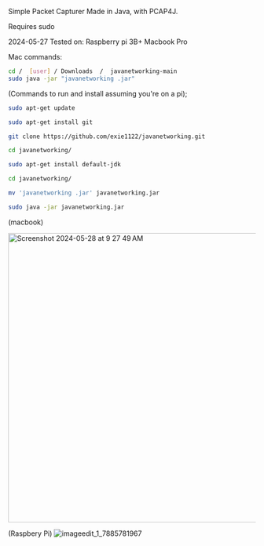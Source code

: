 Simple Packet Capturer Made in Java, with PCAP4J.

Requires sudo 

2024-05-27 
Tested on:
Raspberry pi 3B+ 
Macbook Pro

Mac commands:
```bash
cd /  [user] / Downloads  /  javanetworking-main
sudo java -jar "javanetworking .jar"
```



(Commands to run and install assuming you're on a pi);
```bash
sudo apt-get update

sudo apt-get install git

git clone https://github.com/exie1122/javanetworking.git

cd javanetworking/

sudo apt-get install default-jdk

cd javanetworking/

mv 'javanetworking .jar' javanetworking.jar

sudo java -jar javanetworking.jar
```










(macbook)

<img width="590" alt="Screenshot 2024-05-28 at 9 27 49 AM" src="https://github.com/exie1122/javanetworking/assets/165369920/73324630-7d9c-4211-9824-4196019f23c7">









(Raspbery Pi)
![imageedit_1_7885781967](https://github.com/exie1122/javanetworking/assets/165369920/2d872538-5411-4020-9e41-e4477bbfeea1)
